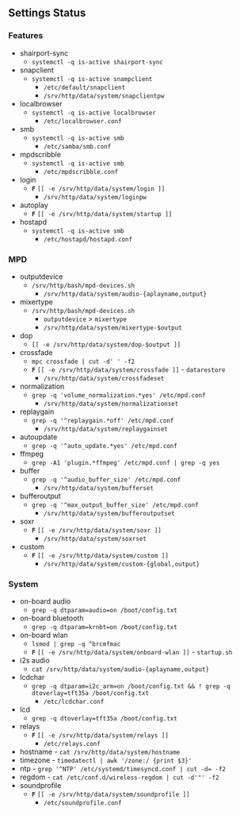 Settings Status
---

### Features
- shairport-sync
	- `systemctl -q is-active shairport-sync`
- snapclient
	- `systemctl -q is-active snampclient`
		- `/etc/default/snapclient`
		- `/srv/http/data/system/snapclientpw`
- localbrowser
	- `systemctl -q is-active localbrowser`
		- `/etc/localbrowser.conf`
- smb
	- `systemctl -q is-active smb`
		- `/etc/samba/smb.conf`
- mpdscribble
	- `systemctl -q is-active smb`
		- `/etc/mpdscribble.conf`
- login
	- **`F`** `[[ -e /srv/http/data/system/login ]]`
		- `/srv/http/data/system/loginpw`
- autoplay
	- **`F`** `[[ -e /srv/http/data/system/startup ]]`
- hostapd
	- `systemctl -q is-active smb`
		- `/etc/hostapd/hostapd.conf`

### MPD
- outputdevice
	- `/srv/http/bash/mpd-devices.sh`
		- `/srv/http/data/system/audio-{aplayname,output}`
- mixertype
	- `/srv/http/bash/mpd-devices.sh`
		- `outputdevice` > `mixertype`
		- `/srv/http/data/system/mixertype-$output`
- dop 
	- `[[ -e /srv/http/data/system/dop-$output ]]`
- crossfade
	- `mpc crossfade | cut -d' ' -f2`
	- **`F`** `[[ -e /srv/http/data/system/crossfade ]]` - `datarestore`
		- `/srv/http/data/system/crossfadeset`
- normalization
	- `grep -q 'volume_normalization.*yes' /etc/mpd.conf`
		- `/srv/http/data/system/normalizationset`
- replaygain
	- `grep -q '^replaygain.*off' /etc/mpd.conf`
		- `/srv/http/data/system/replaygainset`
- autoupdate
	- `grep -q '^auto_update.*yes' /etc/mpd.conf`
- ffmpeg
	- `grep -A1 'plugin.*ffmpeg' /etc/mpd.conf | grep -q yes`
- buffer
	- `grep -q '^audio_buffer_size' /etc/mpd.conf`
		- `/srv/http/data/system/bufferset`
- bufferoutput
	- `grep -q '^max_output_buffer_size' /etc/mpd.conf`
		- `/srv/http/data/system/bufferoutputset`
- soxr
	- **`F`** `[[ -e /srv/http/data/system/soxr ]]`
		- `/srv/http/data/system/soxrset`
- custom
	- **`F`** `[[ -e /srv/http/data/system/custom ]]`
		- `/srv/http/data/system/custom-{global,output}`

### System
- on-board audio
	- `grep -q dtparam=audio=on /boot/config.txt`
- on-board bluetooth
	- `grep -q dtparam=krnbt=on /boot/config.txt`
- on-board wlan
	- `lsmod | grep -q ^brcmfmac`
	- **`F`** `[[ -e /srv/http/data/system/onboard-wlan ]]` - `startup.sh`
- i2s audio
	- `cat /srv/http/data/system/audio-{aplayname,output}`
- lcdchar
	- `grep -q dtparam=i2c_arm=on /boot/config.txt && ! grep -q dtoverlay=tft35a /boot/config.txt`
		- `/etc/lcdchar.conf`
- lcd
	- `grep -q dtoverlay=tft35a /boot/config.txt`
- relays
	- **`F`** `[[ -e /srv/http/data/system/relays ]]`
		- `/etc/relays.conf`
- hostname - `cat /srv/http/data/system/hostname`
- timezone - `timedatectl | awk '/zone:/ {print $3}'`
- ntp - `grep '^NTP' /etc/systemd/timesyncd.conf | cut -d= -f2`
- regdom - `cat /etc/conf.d/wireless-regdom | cut -d'"' -f2`
- soundprofile
	- **`F`** `[[ -e /srv/http/data/system/soundprofile ]]`
		- `/etc/soundprofile.conf`

